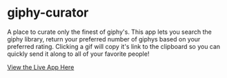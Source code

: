 # giphy-curator
A place to curate only the finest of giphy's.  This app lets you search the giphy library, return your preferred number of giphys based on your preferred rating.  Clicking a gif will copy it's link to the clipboard so you can quickly send it along to all of your favorite people!

[View the Live App Here](http://giphy-curator.surge.sh)
